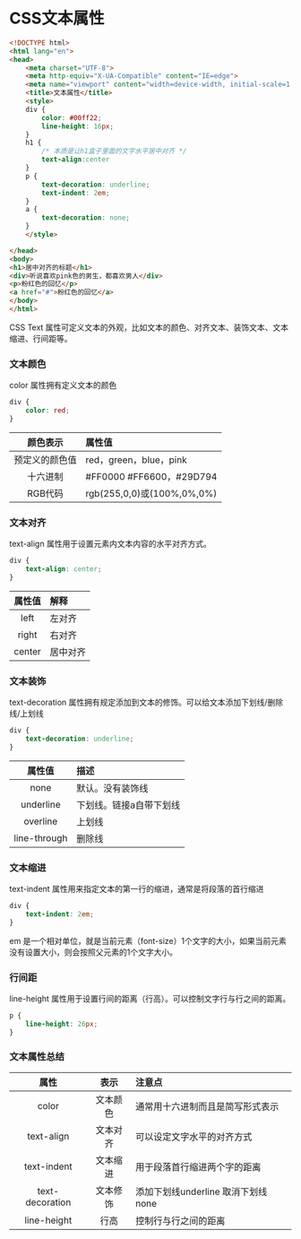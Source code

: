# CSS文本属性
```html
<!DOCTYPE html>
<html lang="en">
<head>
    <meta charset="UTF-8">
    <meta http-equiv="X-UA-Compatible" content="IE=edge">
    <meta name="viewport" content="width=device-width, initial-scale=1.0">
    <title>文本属性</title>
    <style>
    div {
        color: #00ff22;
        line-height: 16px;
    }
    h1 {
        /* 本质是让h1盒子里面的文字水平居中对齐 */
        text-align:center
    }
    p {
        text-decoration: underline;
        text-indent: 2em;
    }
    a {
        text-decoration: none;
    }
    </style>

</head>
<body>
<h1>居中对齐的标题</h1>
<div>听说喜欢pink色的男生，都喜欢男人</div>
<p>粉红色的回忆</p>
<a href="#">粉红色的回忆</a>
</body>
</html>
```


CSS Text 属性可定义文本的外观，比如文本的颜色、对齐文本、装饰文本、文本缩进、行间距等。

### 文本颜色

color 属性拥有定义文本的颜色

```CSS
div {
    color: red;
}
```

|  颜色表示   | 属性值                       |
|:-------:|:--------------------------|
| 预定义的颜色值 | red，green，blue，pink       |
|  十六进制   | #FF0000 #FF6600，#29D794   |
|  RGB代码  | rgb(255,0,0)或(100%,0%,0%) |

### 文本对齐
text-align 属性用于设置元素内文本内容的水平对齐方式。
```CSS
div {
    text-align: center;
}
```

|  属性值   | 解释   |
|:------:|:-----|
|  left  | 左对齐  |
| right  | 右对齐  |
| center | 居中对齐 |


### 文本装饰
text-decoration 属性拥有规定添加到文本的修饰。可以给文本添加下划线/删除线/上划线
```CSS
div {
    text-decoration: underline;
}
```


|     属性值      | 描述           |
|:------------:|:-------------|
|     none     | 默认。没有装饰线     |
|  underline   | 下划线。链接a自带下划线 |
|   overline   | 上划线          |
| line-through | 删除线          |


### 文本缩进

text-indent 属性用来指定文本的第一行的缩进，通常是将段落的首行缩进

```CSS
div {
    text-indent: 2em;
}
```

em 是一个相对单位，就是当前元素（font-size）1个文字的大小，如果当前元素没有设置大小，则会按照父元素的1个文字大小。

### 行间距

line-height 属性用于设置行间的距离（行高）。可以控制文字行与行之间的距离。

```CSS
p {
    line-height: 26px;
}
```

### 文本属性总结

|        属性        |  表示  | 注意点                         |
|:----------------:|:----:|:----------------------------|
|      color       | 文本颜色 | 通常用十六进制而且是简写形式表示            |
|    text-align    | 文本对齐 | 可以设定文字水平的对齐方式               |
|   text-indent    | 文本缩进 | 用于段落首行缩进两个字的距离              |
| text- decoration | 文本修饰 | 添加下划线underline  取消下划线  none |
|   line-height    |  行高  | 控制行与行之间的距离                  |


